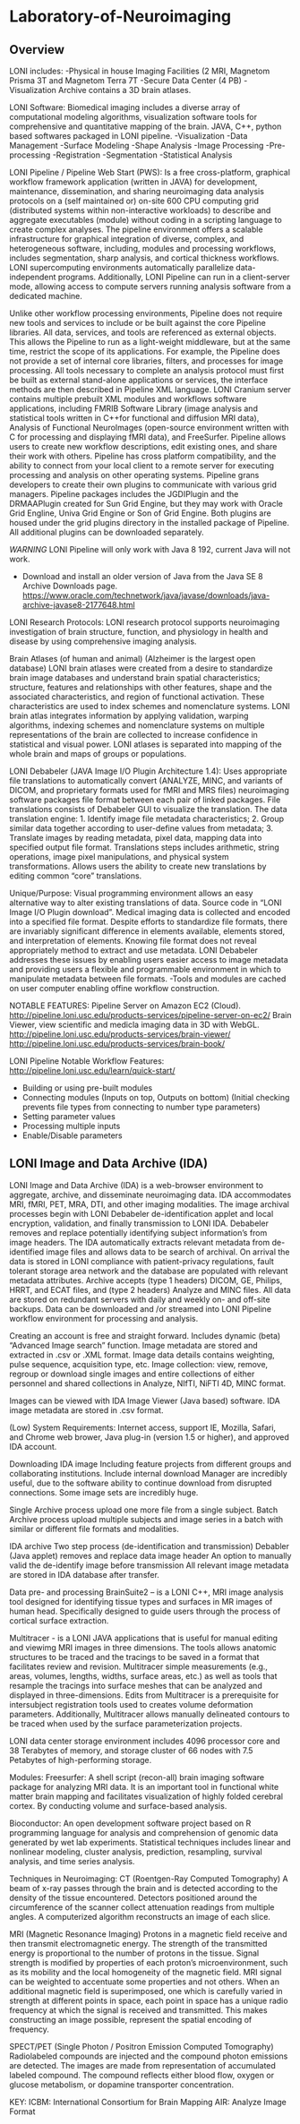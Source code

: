 # Laboratory-of-Neuroimaging

## Overview

LONI includes:
-Physical in house Imaging Facilities (2 MRI, Magnetom Prisma 3T and Magnetom Terra 7T
-Secure Data Center (4 PB) 
-Visualization Archive contains a 3D brain atlases.

LONI Software:
Biomedical imaging includes a diverse array of computational modeling algorithms, visualization software tools for comprehensive and quantitative mapping of the brain. 
JAVA, C++, python based softwares packaged in LONI pipeline. 
-Visualization
-Data Management
-Surface Modeling
-Shape Analysis
-Image Processing
-Pre-processing
-Registration
-Segmentation
-Statistical Analysis

LONI Pipeline / Pipeline Web Start (PWS):
Is a free cross-platform, graphical workflow framework application (written in JAVA) for development, maintenance, dissemination, and sharing neuroimaging data analysis protocols on a (self maintained or) on-site 600 CPU computing grid (distributed systems within non-interactive workloads) to describe and aggregate executables (module) without coding in a scripting language to create complex analyses. The pipeline environment offers a scalable infrastructure for graphical integration of diverse, complex, and heterogeneous software, including, modules and processing workflows, includes segmentation, sharp analysis, and cortical thickness workflows. LONI supercomputing environments automatically parallelize data-independent programs. Additionally, LONI Pipeline can run in a client-server mode, allowing access to compute servers running analysis software from a dedicated machine.


Unlike other workflow processing environments, Pipeline does not require new tools and services to include or be built against the core Pipeline libraries. All data, services, and tools are referenced as external objects. This allows the Pipeline to run as a light-weight middleware, but at the same time, restrict the scope of its applications. For example, the Pipeline does not provide a set of internal core libraries, filters, and processes for image processing. All tools necessary to complete an analysis protocol must first be built as external stand-alone applications or services, the interface methods are then described in Pipeline XML language. LONI Cranium server contains multiple prebuilt XML modules and workflows software applications, including FMRIB Software Library (image analysis and statistical tools written in C++for functional and diffusion MRI data), Analysis of Functional NeuroImages (open-source environment written with C for processing and displaying fMRI data), and FreeSurfer. Pipeline allows users to create new workflow descriptions, edit existing ones, and share their work with others.
Pipeline has cross platform compatibility, and the ability to connect from your local client to a remote server for executing processing and analysis on other operating systems. Pipeline grans developers to create their own plugins to communicate with various grid managers. Pipeline packages includes the JGDIPlugin and the DRMAAPlugin created for Sun Grid Engine, but they may work with Oracle Grid Engline, Univa Grid Engine or Son of Grid Engine. Both plugins are housed under the grid plugins directory in the installed package of Pipeline. All additional plugins can be downloaded separately.

*WARNING* LONI Pipeline will only work with Java 8 192, current Java will not work.
- Download and install an older version of Java from the Java SE 8 Archive Downloads page. 
https://www.oracle.com/technetwork/java/javase/downloads/java-archive-javase8-2177648.html


LONI Research Protocols:
LONI research protocol supports neuroimaging investigation of brain structure, function, and physiology in health and disease by using comprehensive imaging analysis. 

Brain Atlases (of human and animal) (Alzheimer is the largest open database)
LONI brain atlases were created from a desire to standardize brain image databases and understand brain spatial characteristics; structure, features and relationships with other features, shape and the associated characteristics, and region of functional activation. These characteristics are used to index schemes and nomenclature systems. LONI brain atlas integrates information by applying validation, warping algorithms, indexing schemes and nomenclature systems on multiple representations of the brain are collected to increase confidence in statistical and visual power. LONI atlases is separated into mapping of the whole brain and maps of groups or populations. 


LONI Debabeler (JAVA Image I/O Plugin Architecture 1.4):
Uses appropriate file translations to automatically convert (ANALYZE, MINC, and variants of DICOM, and proprietary formats used for fMRI and MRS files) neuroimaging software packages file format between each pair of linked packages. File translations consists of Debabeler GUI to visualize the translation. The data translation engine: 1. Identify image file metadata characteristics; 2. Group similar data together according to user-define values from metadata; 3. Translate images by reading metadata, pixel data, mapping data into specified output file format. Translations steps includes arithmetic, string operations, image pixel manipulations, and physical system transformations. Allows users the ability to create new translations by editing common “core” translations. 

Unique/Purpose: Visual programming environment allows an easy alternative way to alter existing translations of data. Source code in “LONI Image I/O Plugin download”. Medical imaging data is collected and encoded into a specified file format. Despite efforts to standardize file formats, there are invariably significant difference in elements available, elements stored, and interpretation of elements. Knowing file format does not reveal appropriately method to extract and use metadata. LONI Debabeler addresses these issues by enabling users easier access to image metadata and providing users a flexible and programmable environment in which to manipulate metadata between file formats.
-Tools and modules are cached on user computer enabling offine workflow construction. 

NOTABLE FEATURES:
Pipeline Server on Amazon EC2 (Cloud). http://pipeline.loni.usc.edu/products-services/pipeline-server-on-ec2/
Brain Viewer, view scientific and medicla imaging data in 3D with WebGL. http://pipeline.loni.usc.edu/products-services/brain-viewer/
http://pipeline.loni.usc.edu/products-services/brain-book/

LONI Pipeline Notable Workflow Features: http://pipeline.loni.usc.edu/learn/quick-start/
- Building or using pre-built modules 
- Connecting modules (Inputs on top, Outputs on bottom) (Initial checking prevents file types from connecting to number type parameters)
- Setting parameter values
- Processing multiple inputs
- Enable/Disable parameters


## LONI Image and Data Archive (IDA)
LONI Image and Data Archive (IDA) is a web-browser environment to aggregate, archive, and disseminate neuroimaging data. IDA accommodates MRI, fMRI, PET, MRA, DTI, and other imaging modalities. The image archival processes begin with LONI Debabeler de-identification applet and local encryption, validation, and finally transmission to LONI IDA. Debabeler removes and replace potentially identifying subject information’s from image headers. The IDA automatically extracts relevant metadata from de-identified image files and allows data to be search of archival. On arrival the data is stored in LONI compliance with patient-privacy regulations, fault tolerant storage area network and the database are populated with relevant metadata attributes.  Archive accepts (type 1 headers) DICOM, GE, Philips, HRRT, and ECAT files, and (type 2 headers) Analyze and MINC files. All data are stored on redundant servers with daily and weekly on- and off-site backups. Data can be downloaded and /or streamed into LONI Pipeline workflow environment for processing and analysis. 

Creating an account is free and straight forward. 
Includes dynamic (beta) “Advanced Image search” function. 
Image metadata are stored and extracted in .csv or .XML format. 
Image data details contains weighting, pulse sequence, acquisition type, etc. 
Image collection: view, remove, regroup or download single images and entire collections of either personnel and shared collections in Analyze, NIfTI, NiFTI 4D, MINC format. 

Images can be viewed with IDA Image Viewer (Java based) software. IDA image metadata are stored in .csv format. 

(Low) System Requirements: Internet access, support IE, Mozilla, Safari, and Chrome web brower, Java plug-in (version 1.5 or higher), and approved IDA account.

Downloading IDA image
Including feature projects from different groups and collaborating institutions.
Include internal download Manager are incredibly useful, due to the software ability to continue download from disrupted connections. Some image sets are incredibly huge. 

Single Archive process upload one more file from a single subject. 
Batch Archive process upload multiple subjects and image series in a batch with similar or different file formats and modalities. 

IDA archive
Two step process (de-identification and transmission)
Debabler (Java applet) removes and replace data image header
An option to manually valid the de-identify image before transmission
All relevant image metadata are stored in IDA database after transfer. 

Data pre- and processing
BrainSuite2 – is a LONI C++, MRI image analysis tool designed for identifying tissue types and surfaces in MR images of human head. Specifically designed to guide users through the process of cortical surface extraction. 

Multitracer - is a LONI JAVA applications that is useful for manual editing and viewimg MRI images in three dimensions. The tools allows anatomic structures to be traced and the tracings to be saved in a format that facilitates review and revision. Multitracer simple measurements (e.g., areas, volumes, lengths, widths, surface areas, etc.) as well as tools that resample the tracings into surface meshes that can be analyzed and displayed in three-dimensions. Edits from Multitracer is a prerequisite for intersubject registration tools used to creates volume deformation parameters. Additionally, Multitracer allows manually delineated contours to be traced when used by the surface parameterization projects. 

LONI data center storage environment includes 4096 processor core and 38 Terabytes of memory, and storage cluster of 66 nodes with 7.5 Petabytes of high-performing storage.  

Modules:
Freesurfer:
A shell script (recon-all) brain imaging software package for analyzing MRI data. It is an important tool in functional white matter brain mapping and facilitates visualization of highly folded cerebral cortex. By conducting volume and surface-based analysis. 

Bioconductor:
An open development software project based on R programming language for analysis and comprehension of genomic data generated by wet lab experiments. Statistical techniques includes linear and nonlinear modeling, cluster analysis, prediction, resampling, survival analysis, and time series analysis. 

Techniques in Neuroimaging:
CT (Roentgen-Ray Computed Tomography)
A beam of x-ray passes through the brain and is detected according to the density of the tissue encountered. Detectors positioned around the circumference of the scanner collect attenuation readings from multiple angles. A computerized algorithm reconstructs an image of each slice. 

MRI (Magnetic Resonance Imaging)
Protons in a magnetic field receive and then transmit electromagnetic energy. The strength of the transmitted energy is proportional to the number of protons in the tissue. Signal strength is modified by properties of each proton’s microenvironment, such as its mobility and the local homogeneity of the magnetic field. MRI signal can be weighted to accentuate some properties and not others. When an additional magnetic field is superimposed, one which is carefully varied in strength at different points in space, each point in space has a unique radio frequency at which the signal is received and transmitted. This makes constructing an image possible, represent the spatial encoding of frequency. 

SPECT/PET (Single Photon / Positron Emission Computed Tomography)
Radiolabeled compounds are injected and the compound photon emissions are detected. The images are made from representation of accumulated labeled compound. The compound reflects either blood flow, oxygen or glucose metabolism, or dopamine transporter concentration. 

KEY:
ICBM: International Consortium for Brain Mapping
AIR: Analyze Image Format

